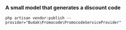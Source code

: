 ### A small model that generates a discount code

`php artisan vendor:publish --provider="Bu4ak\Promocode\PromocodeServiceProvider"`